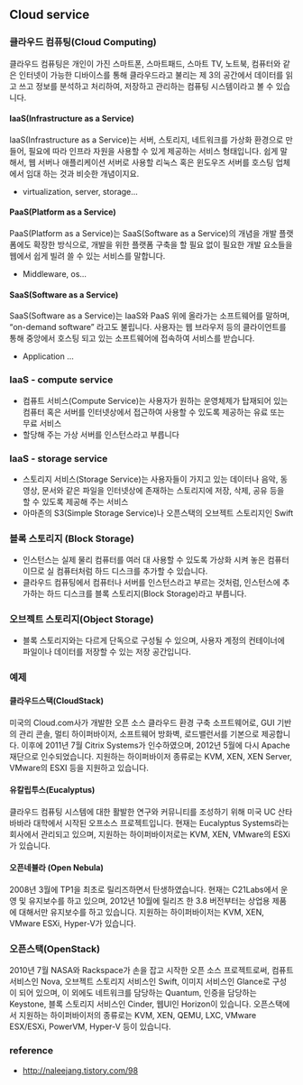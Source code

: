 ## Cloud service

### 클라우드 컴퓨팅(Cloud Computing)
클라우드 컴퓨팅은 개인이 가진 스마트폰, 스마트패드, 스마트 TV, 노트북, 컴퓨터와 같은 인터넷이 가능한 디바이스를 통해 클라우드라고 불리는 제 3의 공간에서 데이터를 읽고 쓰고 정보를 분석하고 처리하여, 저장하고 관리하는 컴퓨팅 시스템이라고 볼 수 있습니다.

#### IaaS(Infrastructure as a Service)
IaaS(Infrastructure as a Service)는 서버, 스토리지, 네트워크를 가상화 환경으로 만들어, 필요에 따라 인프라 자원을 사용할 수 있게 제공하는 서비스 형태입니다. 쉽게 말해서, 웹 서버나 애플리케이션 서버로 사용할 리눅스 혹은 윈도우즈 서버를 호스팅 업체에서 임대 하는 것과 비슷한 개념이지요.
- virtualization, server, storage...

#### PaaS(Platform as a Service)
PaaS(Platform as a Service)는 SaaS(Software as a Service)의 개념을 개발 플랫폼에도 확장한 방식으로, 개발을 위한 플랫폼 구축을 할 필요 없이 필요한 개발 요소들을 웹에서 쉽게 빌려 쓸 수 있는 서비스를 말합니다.
- Middleware, os...

#### SaaS(Software as a Service)
SaaS(Software as a Service)는 IaaS와 PaaS 위에 올라가는 소프트웨어를 말하며, “on-demand software” 라고도 불립니다. 사용자는 웹 브라우저 등의 클라이언트를 통해 중앙에서 호스팅 되고 있는 소프트웨어에 접속하여 서비스를 받습니다.
- Application ...

### IaaS - compute service
- 컴퓨트 서비스(Compute Service)는 사용자가 원하는 운영체제가 탑재되어 있는 컴퓨터 혹은 서버를 인터넷상에서 접근하여 사용할 수 있도록 제공하는 유료 또는 무료 서비스
- 할당해 주는 가상 서버를 인스턴스라고 부릅니다

### IaaS - storage service
- 스토리지 서비스(Storage Service)는 사용자들이 가지고 있는 데이터나 음악, 동영상, 문서와 같은 파일을 인터넷상에 존재하는 스토리지에 저장, 삭제, 공유 등을 할 수 있도록 제공해 주는 서비스
- 아마존의 S3(Simple Storage Service)나 오픈스택의 오브젝트 스토리지인 Swift


### 블록 스토리지 (Block Storage)
- 인스턴스는 실제 물리 컴퓨터를 여러 대 사용할 수 있도록 가상화 시켜 놓은 컴퓨터이므로 실 컴퓨터처럼 하드 디스크를 추가할 수 있습니다.
- 클라우드 컴퓨팅에서 컴퓨터나 서버를 인스턴스라고 부르는 것처럼, 인스턴스에 추가하는 하드 디스크를 블록 스토리지(Block Storage)라고 부릅니다.

### 오브젝트 스토리지(Object Storage)
- 블록 스토리지와는 다르게 단독으로 구성될 수 있으며, 사용자 계정의 컨테이너에 파일이나 데이터를 저장할 수 있는 저장 공간입니다.

### 예제
#### 클라우드스택(CloudStack)
미국의 Cloud.com사가 개발한 오픈 소스 클라우드 환경 구축 소프트웨어로, GUI 기반의 관리 콘솔, 멀티 하이퍼바이저, 소프트웨어 방화벽, 로드밸런서를 기본으로 제공합니다. 이후에 2011년 7월 Citrix Systems가 인수하였으며, 2012년 5월에 다시 Apache 재단으로 인수되었습니다. 지원하는 하이퍼바이저 종류로는 KVM, XEN, XEN Server, VMware의 ESXI 등을 지원하고 있습니다.

#### 유칼립투스(Eucalyptus)
클라우드 컴퓨팅 시스템에 대한 활발한 연구와 커뮤니티를 조성하기 위해 미국 UC 산타바바라 대학에서 시작된 오프소스 프로젝트입니다. 현재는 Eucalyptus Systems라는 회사에서 관리되고 있으며, 지원하는 하이퍼바이저로는 KVM, XEN, VMware의 ESXi 가 있습니다.

#### 오픈네뷸라 (Open Nebula)
2008년 3월에 TP1을 최초로 릴리즈하면서 탄생하였습니다. 현재는 C21Labs에서 운영 및 유지보수를 하고 있으며, 2012년 10월에 릴리즈 한 3.8 버전부터는 상업용 제품에 대해서만 유지보수를 하고 있습니다. 지원하는 하이퍼바이저는 KVM, XEN, VMware ESXi, Hyper-V가 있습니다.

### 오픈스택(OpenStack)
2010년 7월 NASA와 Rackspace가 손을 잡고 시작한 오픈 소스 프로젝트로써, 컴퓨트 서비스인 Nova, 오브젝트 스토리지 서비스인 Swift, 이미지 서비스인 Glance로 구성이 되어 있으며, 이 외에도 네트워크를 담당하는 Quantum, 인증을 담당하는 Keystone, 블록 스토리지 서비스인 Cinder, 웹UI인 Horizon이 있습니다. 오픈스택에서 지원하는 하이퍼바이저의 종류로는 KVM, XEN, QEMU, LXC, VMware ESX/ESXi, PowerVM, Hyper-V 등이 있습니다.

### reference
- http://naleejang.tistory.com/98